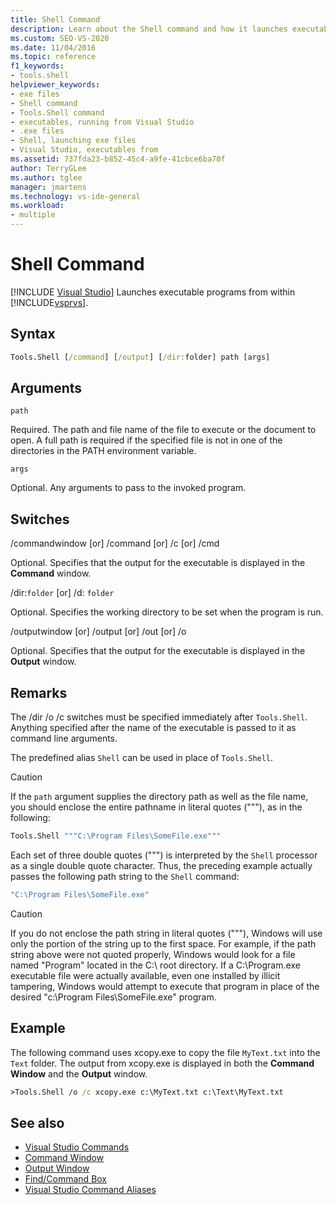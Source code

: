 ```yaml
---
title: Shell Command
description: Learn about the Shell command and how it launches executable programs from within Visual Studio.
ms.custom: SEO-VS-2020
ms.date: 11/04/2016
ms.topic: reference
f1_keywords:
- tools.shell
helpviewer_keywords:
- exe files
- Shell command
- Tools.Shell command
- executables, running from Visual Studio
- .exe files
- Shell, launching exe files
- Visual Studio, executables from
ms.assetid: 737fda23-b852-45c4-a9fe-41cbce6ba70f
author: TerryGLee
ms.author: tglee
manager: jmartens
ms.technology: vs-ide-general
ms.workload:
- multiple
---
```

# Shell Command

 [!INCLUDE [Visual Studio](~/includes/applies-to-version/vs-windows-only.md)]
Launches executable programs from within [!INCLUDE[vsprvs](../../code-quality/includes/vsprvs_md.md)].

## Syntax

```cmd
Tools.Shell [/command] [/output] [/dir:folder] path [args]
```

## Arguments
`path`

Required. The path and file name of the file to execute or the document to open. A full path is required if the specified file is not in one of the directories in the PATH environment variable.

`args`

Optional. Any arguments to pass to the invoked program.

## Switches
/commandwindow [or] /command [or] /c [or] /cmd

Optional. Specifies that the output for the executable is displayed in the **Command** window.

/dir:`folder` [or] /d: `folder`

Optional. Specifies the working directory to be set when the program is run.

/outputwindow [or] /output [or] /out [or] /o

Optional. Specifies that the output for the executable is displayed in the **Output** window.

## Remarks
The /dir /o /c switches must be specified immediately after `Tools.Shell`. Anything specified after the name of the executable is passed to it as command line arguments.

The predefined alias `Shell` can be used in place of `Tools.Shell`.

> [!CAUTION]
> If the `path` argument supplies the directory path as well as the file name, you should enclose the entire pathname in literal quotes ("""), as in the following:

```cmd
Tools.Shell """C:\Program Files\SomeFile.exe"""
```

Each set of three double quotes (""") is interpreted by the `Shell` processor as a single double quote character. Thus, the preceding example actually passes the following path string to the `Shell` command:

```cmd
"C:\Program Files\SomeFile.exe"
```

> [!CAUTION]
> If you do not enclose the path string in literal quotes ("""), Windows will use only the portion of the string up to the first space. For example, if the path string above were not quoted properly, Windows would look for a file named "Program" located in the C:\ root directory. If a C:\Program.exe executable file were actually available, even one installed by illicit tampering, Windows would attempt to execute that program in place of the desired "c:\Program Files\SomeFile.exe" program.

## Example
The following command uses xcopy.exe to copy the file `MyText.txt` into the `Text` folder. The output from xcopy.exe is displayed in both the **Command Window** and the **Output** window.

```cmd
>Tools.Shell /o /c xcopy.exe c:\MyText.txt c:\Text\MyText.txt
```

## See also

- [Visual Studio Commands](../../ide/reference/visual-studio-commands.md)
- [Command Window](../../ide/reference/command-window.md)
- [Output Window](../../ide/reference/output-window.md)
- [Find/Command Box](../../ide/find-command-box.md)
- [Visual Studio Command Aliases](../../ide/reference/visual-studio-command-aliases.md)
